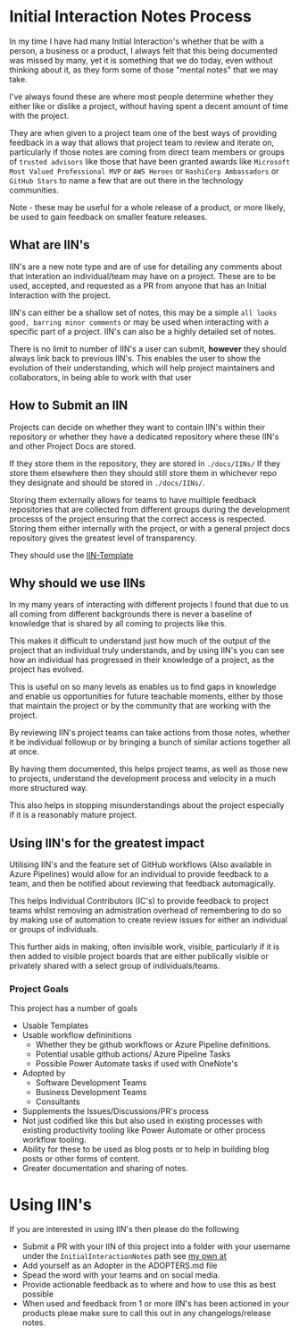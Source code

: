 # Initial Interaction Notes Process

In my time I have had many Initial Interaction's whether that be with a person, a business or a product, I always felt that this being documented was missed by many, yet it is something that we do today, even without thinking about it, as they form some of those "mental notes" that we may take.

I've always found these are where most people determine whether they either like or dislike a project, without having spent a decent amount of time with the project.

They are when given to a project team one of the best ways of providing feedback in a way that allows that project team to review and iterate on, particularly if those notes are coming from direct team members or groups of `trusted advisors` like those that have been granted awards like `Microsoft Most Valued Professional MVP` or `AWS Heroes` or `HashiCorp Ambassadors` or `GitHub Stars` to name a few that are out there in the technology communities.


Note - these may be useful for a whole release of a product, or more likely, be used to gain feedback on smaller feature releases.

## What are IIN's

IIN's are a new note type and are of use for detailing any comments about that interation an individual/team may have on a project.
These are to be used, accepted, and requested as a PR from anyone that has an Initial Interaction with the project.

IIN's can either be a shallow set of notes, this may be a simple `all looks good, barring minor comments` or may be used when interacting with a specific part of a project.
IIN's can also be a highly detailed set of notes.

There is no limit to number of IIN's a user can submit, **however** they should always link back to previous IIN's. This enables the user to show the evolution of their understanding, which will help project maintainers and collaborators, in being able to work with that user


## How to Submit an IIN

Projects can decide on whether they want to contain IIN's within their repository or whether they have a dedicated repository where these IIN's and other Project Docs are stored.

If they store them in the repository, they are stored in `./docs/IINs/`
If they store them elsewhere then they should still store them in whichever repo they designate and should be stored in `./docs/IINs/`.

Storing them externally allows for teams to have muiltiple feedback repositories that are collected from different groups during the development processs of the project ensuring that the correct access is respected. 
Storing them either internally with the project, or with a general project docs repository gives the greatest level of transparency.

They should use the [IIN-Template](./InitialInteractionNotes/IIN-Template.md)

## Why should we use IINs

In my many years of interacting with different projects I found that due to us all coming from different backgrounds there is never a baseline of knowledge that is shared by all coming to projects like this.

This makes it difficult to understand just how much of the output of the project that an individual truly understands, and by using IIN's you can see how an individual has progressed in their knowledge of a project, as the project has evolved.

This is useful on so many levels as enables us to find gaps in knowledge and enable us opportunities for future teachable moments, either by those that maintain the project or by the community that are working with the project.

By reviewing IIN's project teams can take actions from those notes, whether it be individual followup or by bringing a bunch of similar actions together all at once.

By having them documented, this helps project teams, as well as those new to projects, understand the development process and velocity in a much more structured way.

This also helps in stopping misunderstandings about the project especially if it is a reasonably mature project.


## Using IIN's for the greatest impact

Utilising IIN's and the feature set of GitHub workflows (Also available in Azure Pipelines) would allow for an individual to provide feedback to a team, and then be notified about reviewing that feedback automagically.

This helps Individual Contributors (IC's) to provide feedback to project teams whilst removing an admistration overhead of remembering to do so by making use of automation to create review issues for either an individual or groups of individuals.

This further aids in making, often invisible work, visible, particularly if it is then added to visible project boards that are either publically visible or privately shared with a select group of individuals/teams.

### Project Goals

This project has a number of goals

- Usable Templates
- Usable workflow defininitions
  - Whether they be github workflows or Azure Pipeline definitions.
  - Potential usable github actions/ Azure Pipeline Tasks
  - Possible Power Automate tasks if used with OneNote's 
- Adopted by
  - Software Development Teams
  - Business Development Teams
  - Consultants
- Supplements the Issues/Discussions/PR's process
- Not just codified like this but also used in existing processes with existing productivity tooling like Power Automate or other process workflow tooling.
- Ability for these to be used as blog posts or to help in building blog posts or other forms of content.
- Greater documentation and sharing of notes.


# Using IIN's

If you are interested in using IIN's then please do the following

- Submit a PR with your IIN of this project into a folder with your username under the `InitialInteractionNotes` path see [my own at](InitialInteractionNotes\kilasuit\2025-03-29-kilasuit-01-IIN.md)
- Add yourself as an Adopter in the ADOPTERS.md file
- Spead the word with your teams and on social media.
- Provide actionable feedback as to where and how to use this as best possible
- When used and feedback from 1 or more IIN's has been actioned in your products pleae make sure to call this out in any changelogs/release notes.

